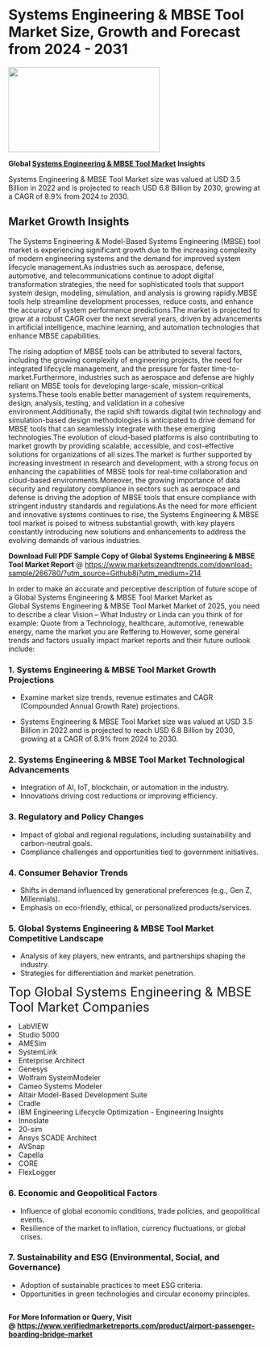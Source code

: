 <H1>Systems Engineering & MBSE Tool Market Size, Growth and Forecast from 2024 - 2031</H1><img class="aligncenter size-medium wp-image-584254" src="https://thirdeyenews.in/wp-content/uploads/2024/09/Global-Market-Research-300x168.jpeg" alt="" width="300" height="168" /><p><strong>Global&nbsp;<a href="https://www.marketsizeandtrends.com/download-sample/266780/?utm_source=Github8j?utm_medium=214">Systems Engineering & MBSE Tool Market</a> Insights</strong></p><p>Systems Engineering & MBSE Tool Market size was valued at USD 3.5 Billion in 2022 and is projected to reach USD 6.8 Billion by 2030, growing at a CAGR of 8.9% from 2024 to 2030.</p><p><h2>Market Growth Insights</h2> <p>The Systems Engineering & Model-Based Systems Engineering (MBSE) tool market is experiencing significant growth due to the increasing complexity of modern engineering systems and the demand for improved system lifecycle management.As industries such as aerospace, defense, automotive, and telecommunications continue to adopt digital transformation strategies, the need for sophisticated tools that support system design, modeling, simulation, and analysis is growing rapidly.MBSE tools help streamline development processes, reduce costs, and enhance the accuracy of system performance predictions.The market is projected to grow at a robust CAGR over the next several years, driven by advancements in artificial intelligence, machine learning, and automation technologies that enhance MBSE capabilities.</p> <p>The rising adoption of MBSE tools can be attributed to several factors, including the growing complexity of engineering projects, the need for integrated lifecycle management, and the pressure for faster time-to-market.Furthermore, industries such as aerospace and defense are highly reliant on MBSE tools for developing large-scale, mission-critical systems.These tools enable better management of system requirements, design, analysis, testing, and validation in a cohesive environment.Additionally, the rapid shift towards digital twin technology and simulation-based design methodologies is anticipated to drive demand for MBSE tools that can seamlessly integrate with these emerging technologies.The evolution of cloud-based platforms is also contributing to market growth by providing scalable, accessible, and cost-effective solutions for organizations of all sizes.The market is further supported by increasing investment in research and development, with a strong focus on enhancing the capabilities of MBSE tools for real-time collaboration and cloud-based environments.Moreover, the growing importance of data security and regulatory compliance in sectors such as aerospace and defense is driving the adoption of MBSE tools that ensure compliance with stringent industry standards and regulations.As the need for more efficient and innovative systems continues to rise, the Systems Engineering & MBSE tool market is poised to witness substantial growth, with key players constantly introducing new solutions and enhancements to address the evolving demands of various industries.</p> <p><span class=""><strong>Download Full PDF Sample Copy of Global Systems Engineering & MBSE Tool Market Report</strong> @ <a href="https://www.marketsizeandtrends.com/download-sample/266780/?utm_source=Github8j?utm_medium=214" target="_blank">https://www.marketsizeandtrends.com/download-sample/266780/?utm_source=Github8j?utm_medium=214</a></span></p><p>In order to make an accurate and perceptive description of future scope of a Global&nbsp;Systems Engineering & MBSE Tool Market Market as Global&nbsp;Systems Engineering & MBSE Tool Market Market of 2025, you need to describe a clear Vision &ndash; What Industry or Linda can you think of for example: Quote from a Technology, healthcare, automotive, renewable energy, name the market you are Reffering to.However, some general trends and factors usually impact market reports and their future outlook include:</p><h3>1.&nbsp;<strong>Systems Engineering & MBSE Tool Market Growth Projections</strong></h3><ul><li>Examine market size trends, revenue estimates and CAGR (Compounded Annual Growth Rate) projections.</li><li><p>Systems Engineering & MBSE Tool Market size was valued at USD 3.5 Billion in 2022 and is projected to reach USD 6.8 Billion by 2030, growing at a CAGR of 8.9% from 2024 to 2030.</p></li></ul><h3>2.&nbsp;<strong>Systems Engineering & MBSE Tool Market Technological Advancements</strong></h3><ul><li>Integration of AI, IoT, blockchain, or automation in the industry.</li><li>Innovations driving cost reductions or improving efficiency.</li></ul><h3>3.&nbsp;<strong>Regulatory and Policy Changes</strong></h3><ul><li>Impact of global and regional regulations, including sustainability and carbon-neutral goals.</li><li>Compliance challenges and opportunities tied to government initiatives.</li></ul><h3>4.&nbsp;<strong>Consumer Behavior Trends</strong></h3><ul><li>Shifts in demand influenced by generational preferences (e.g., Gen Z, Millennials).</li><li>Emphasis on eco-friendly, ethical, or personalized products/services.</li></ul><h3>5.&nbsp;<strong>Global Systems Engineering & MBSE Tool Market Competitive Landscape</strong></h3><ul><li>Analysis of key players, new entrants, and partnerships shaping the industry.</li><li>Strategies for differentiation and market penetration.</li></ul><p data-pm-slice="1 1 []"><span style="color: inherit; font-family: inherit; font-size: 25px;">Top Global Systems Engineering & MBSE Tool Market Companies</span></p><div class="" data-test-id=""><p><li>LabVIEW</li><li> Studio 5000</li><li> AMESim</li><li> SystemLink</li><li> Enterprise Architect</li><li> Genesys</li><li> Wolfram SystemModeler</li><li> Cameo Systems Modeler</li><li> Altair Model-Based Development Suite</li><li> Cradle</li><li> IBM Engineering Lifecycle Optimization - Engineering Insights</li><li> Innoslate</li><li> 20-sim</li><li> Ansys SCADE Architect</li><li> AVSnap</li><li> Capella</li><li> CORE</li><li> FlexLogger</li></p></div><h3>6.&nbsp;<strong>Economic and Geopolitical Factors</strong></h3><ul><li>Influence of global economic conditions, trade policies, and geopolitical events.</li><li>Resilience of the market to inflation, currency fluctuations, or global crises.</li></ul><h3>7.&nbsp;<strong>Sustainability and ESG (Environmental, Social, and Governance)</strong></h3><ul><li>Adoption of sustainable practices to meet ESG criteria.</li><li>Opportunities in green technologies and circular economy principles.</li></ul><h2><strong style="font-size: 14px;">For More Information or Query, Visit @&nbsp;</strong><a style="background-color: #ffffff; font-size: 14px;" href="https://www.marketsizeandtrends.com/report/systems-engineering-mbse-tool-market/" target="_blank">https://www.verifiedmarketreports.com/product/airport-passenger-boarding-bridge-market</a></h2>